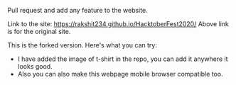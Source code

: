 
Pull request and add any feature to the website.

Link to the site: https://rakshit234.github.io/HacktoberFest2020/
Above link is for the original site.

This is the forked version.
Here's what you can try:
- I have added the image of t-shirt in the repo, you can add it anywhere it looks good.
- Also you can also make this webpage mobile browser compatible too.
